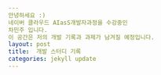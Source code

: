 ```yaml
---
안녕하세요 :)
네이버 클라우드 AIasS개발자과정을 수강중인
차민주 입니다.
이 공간은 저의 개발 기록과 과제가 남겨질 예정입니다.
layout: post
title:  개발 스터디 기록
categories: jekyll update
---
```










